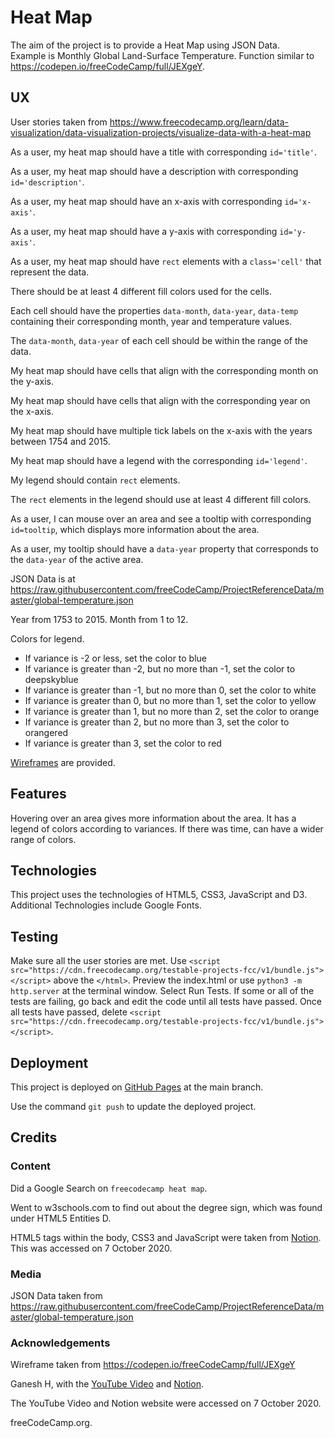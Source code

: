 # Heat Map

The aim of the project is to provide a Heat Map using JSON Data.  
Example is Monthly Global Land-Surface Temperature.  Function similar to
https://codepen.io/freeCodeCamp/full/JEXgeY.

## UX

User stories taken from https://www.freecodecamp.org/learn/data-visualization/data-visualization-projects/visualize-data-with-a-heat-map

As a user, my heat map should have a title with corresponding `id='title'`.

As a user, my heat map should have a description with corresponding `id='description'`.

As a user, my heat map should have an x-axis with corresponding `id='x-axis'`.

As a user, my heat map should have a y-axis with corresponding `id='y-axis'`.

As a user, my heat map should have `rect` elements with a `class='cell'` that represent
the data.

There should be at least 4 different fill colors used for the cells.

Each cell should have the properties `data-month`, `data-year`, `data-temp` containing their
corresponding month, year and temperature values.

The `data-month`, `data-year` of each cell should be within the range of the data.

My heat map should have cells that align with the corresponding month on the y-axis.

My heat map should have cells that align with the corresponding year on the x-axis.

My heat map should have multiple tick labels on the x-axis with the years between 1754 and 2015.

My heat map should have a legend with the corresponding `id='legend'`.

My legend should contain `rect` elements.

The `rect` elements in the legend should use at least 4 different fill colors.

As a user, I can mouse over an area and see a tooltip with corresponding `id=tooltip`, which displays
more information about the area.

As a user, my tooltip should have a `data-year` property that corresponds to the `data-year` of the
active area.

JSON Data is at https://raw.githubusercontent.com/freeCodeCamp/ProjectReferenceData/master/global-temperature.json

Year from 1753 to 2015.  Month from 1 to 12.

Colors for legend.

* If variance is -2 or less, set the color to blue
* If variance is greater than -2, but no more than -1, set the color to deepskyblue
* If variance is greater than -1, but no more than 0, set the color to white
* If variance is greater than 0, but no more than 1, set the color to yellow
* If variance is greater than 1, but no more than 2, set the color to orange
* If variance is greater than 2, but no more than 3, set the color to orangered
* If variance is greater than 3, set the color to red 

[Wireframes](wireframes/wireframe-heat-map.png) are provided.

## Features

Hovering over an area gives more information about the area.  It has a legend of colors according to
variances.  If there was time, can have a wider range of colors.

## Technologies

This project uses the technologies of HTML5, CSS3, JavaScript and D3.  Additional Technologies include Google Fonts.

## Testing

Make sure all the user stories are met.  Use `<script src="https://cdn.freecodecamp.org/testable-projects-fcc/v1/bundle.js"></script>`
above the `</html>`.  Preview the index.html or use `python3 -m http.server` at the terminal window.
Select Run Tests.  If some or all of the tests are failing, go back and edit the code until all tests have passed.
Once all tests have passed, delete `<script src="https://cdn.freecodecamp.org/testable-projects-fcc/v1/bundle.js"></script>`.

## Deployment

This project is deployed on [GitHub Pages](https://derektypist.github.io/heat-map) at the main branch.

Use the command `git push` to update the deployed project.

## Credits

### Content

Did a Google Search on `freecodecamp heat map`.

Went to w3schools.com to find out about the degree sign, which was found under HTML5 Entities D.  

HTML5 tags within the body, CSS3 and JavaScript were taken from [Notion](https://www.notion.so/Visualize-Data-with-a-Heat-Map-12660e493bd940ea95625aa641db574b).
This was accessed on 7 October 2020.

### Media

JSON Data taken from https://raw.githubusercontent.com/freeCodeCamp/ProjectReferenceData/master/global-temperature.json

### Acknowledgements

Wireframe taken from https://codepen.io/freeCodeCamp/full/JEXgeY

Ganesh H, with the [YouTube Video](https://www.youtube.com/watch?v=6uM_wLOayYI) and [Notion](https://www.notion.so/Visualize-Data-with-a-Heat-Map-12660e493bd940ea95625aa641db574b).

The YouTube Video and Notion website were accessed on 7 October 2020.

freeCodeCamp.org.


